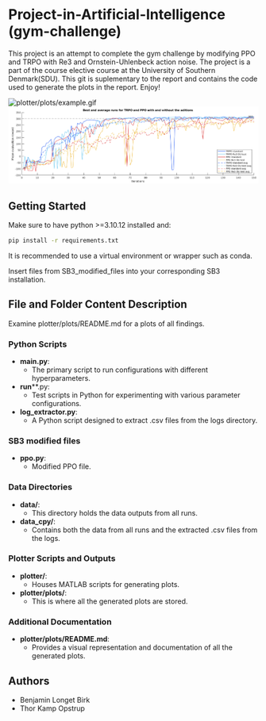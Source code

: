 # Project-in-Artificial-Intelligence (gym-challenge)
This project is an attempt to complete the gym challenge by modifying PPO and TRPO with Re3 and Ornstein-Uhlenbeck action noise. The project is a part of the course elective course at the University of Southern Denmark(SDU). This git is suplementary to the report and contains the code used to generate the plots in the report. Enjoy!

![plotter/plots/example.gif](plotter/plots/example.gif)
![plotter/plots/plot_1.png](plotter/plots/combined.png)


## Getting Started
Make sure to have python >=3.10.12 installed and:
```bash
pip install -r requirements.txt
```

It is recommended to use a virtual environment or wrapper such as conda.

Insert files from SB3_modified_files into your corresponding SB3 installation.

## File and Folder Content Description
Examine plotter/plots/README.md for a plots of all findings. 

### Python Scripts
- **main.py**: 
  - The primary script to run configurations with different hyperparameters.
- **run****.py: 
  - Test scripts in Python for experimenting with various parameter configurations.
- **log_extractor.py**: 
  - A Python script designed to extract .csv files from the logs directory.

### SB3 modified files
- **ppo.py**: 
  - Modified PPO file.

### Data Directories
- **data/**: 
  - This directory holds the data outputs from all runs.
- **data_cpy/**: 
  - Contains both the data from all runs and the extracted .csv files from the logs.

### Plotter Scripts and Outputs
- **plotter/**: 
  - Houses MATLAB scripts for generating plots.
- **plotter/plots/**: 
  - This is where all the generated plots are stored.

### Additional Documentation
- **plotter/plots/README.md**: 
  - Provides a visual representation and documentation of all the generated plots.

## Authors
- Benjamin Longet Birk
- Thor Kamp Opstrup
